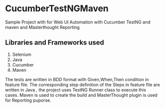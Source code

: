 # CucumberTestNGMaven
Sample Project with for Web UI Automation with Cucumber TestNG and maven and Masterthought Reporting


## Libraries and Frameworks used

1. Selenium
2. Java
3. Cucumber
4. Maven

The tests are written in BDD format with Given,When,Then condition in feature file.
The corresponding step definition of the Steps in feature file are written in Java , the project uses TestNG Runner class to execute this cases.
Maven is used to create the build and MasterThought plugin is used for Reporting puporse.
